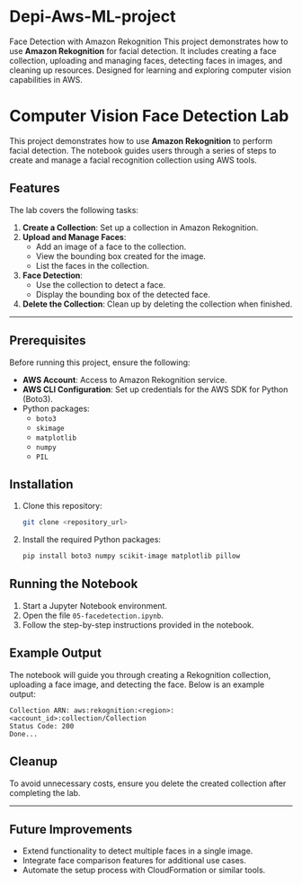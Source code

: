 # Depi-Aws-ML-project
Face Detection with Amazon Rekognition  This project demonstrates how to use **Amazon Rekognition** for facial detection. It includes creating a face collection, uploading and managing faces, detecting faces in images, and cleaning up resources. Designed for learning and exploring computer vision capabilities in AWS. 


# Computer Vision Face Detection Lab

This project demonstrates how to use **Amazon Rekognition** to perform facial detection. The notebook guides users through a series of steps to create and manage a facial recognition collection using AWS tools.

## Features
The lab covers the following tasks:
1. **Create a Collection**: Set up a collection in Amazon Rekognition.
2. **Upload and Manage Faces**:
   - Add an image of a face to the collection.
   - View the bounding box created for the image.
   - List the faces in the collection.
3. **Face Detection**:
   - Use the collection to detect a face.
   - Display the bounding box of the detected face.
4. **Delete the Collection**: Clean up by deleting the collection when finished.

---

## Prerequisites
Before running this project, ensure the following:
- **AWS Account**: Access to Amazon Rekognition service.
- **AWS CLI Configuration**: Set up credentials for the AWS SDK for Python (Boto3).
- Python packages:
  - `boto3`
  - `skimage`
  - `matplotlib`
  - `numpy`
  - `PIL`

## Installation
1. Clone this repository:
   ```bash
   git clone <repository_url>
   ```
2. Install the required Python packages:
   ```bash
   pip install boto3 numpy scikit-image matplotlib pillow
   ```

## Running the Notebook
1. Start a Jupyter Notebook environment.
2. Open the file `05-facedetection.ipynb`.
3. Follow the step-by-step instructions provided in the notebook.

## Example Output
The notebook will guide you through creating a Rekognition collection, uploading a face image, and detecting the face. Below is an example output:
```
Collection ARN: aws:rekognition:<region>:<account_id>:collection/Collection
Status Code: 200
Done...
```

## Cleanup
To avoid unnecessary costs, ensure you delete the created collection after completing the lab.

---

## Future Improvements
- Extend functionality to detect multiple faces in a single image.
- Integrate face comparison features for additional use cases.
- Automate the setup process with CloudFormation or similar tools.

